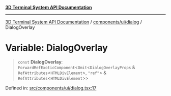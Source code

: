[**3D Terminal System API Documentation**](../../../../README.md)

***

[3D Terminal System API Documentation](../../../../README.md) / [components/ui/dialog](../README.md) / DialogOverlay

# Variable: DialogOverlay

> `const` **DialogOverlay**: `ForwardRefExoticComponent`\<`Omit`\<`DialogOverlayProps` & `RefAttributes`\<`HTMLDivElement`\>, `"ref"`\> & `RefAttributes`\<`HTMLDivElement`\>\>

Defined in: [src/components/ui/dialog.tsx:17](https://github.com/Dicommunitas/ThreeJS_Terminal_3D/blob/7f008de5f667c67ad17e0952a263ff2bb1038f7c/src/components/ui/dialog.tsx#L17)
